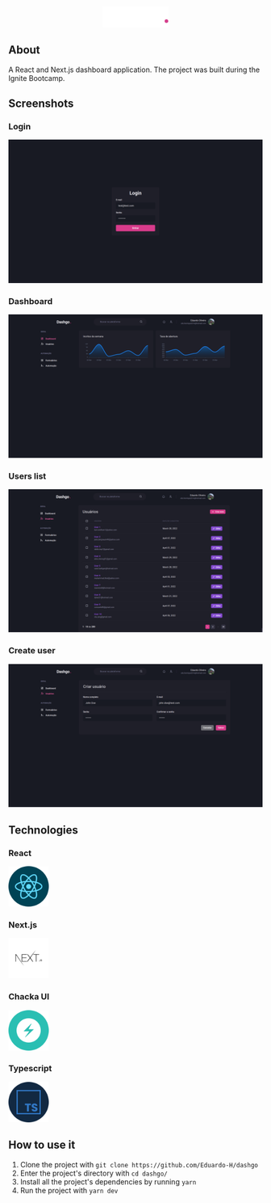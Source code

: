 <div align="center">
  <img src=".github/logo.png" width="130px">
</div>

## About
A React and Next.js dashboard application. The project was built during the Ignite Bootcamp.

## Screenshots

### Login
<img src=".github/screenshots/login.png">

### Dashboard
<img src=".github/screenshots/dashboard.png">

### Users list
<img src=".github/screenshots/users.png">

### Create user
<img src=".github/screenshots/create_user.png">

## Technologies
### React
[<img src=".github/react.png" width="80px">](https://reactjs.org/)

### Next.js
[<img src=".github/next.png" width="80px">](https://nextjs.org/)

### Chacka UI
[<img src=".github/chakra.png" width="80px">](https://chakra-ui.com/)

### Typescript
[<img src=".github/typescript.png" width="80px">](https://www.typescriptlang.org/)

## How to use it
1. Clone the project with `git clone https://github.com/Eduardo-H/dashgo`
2. Enter the project's directory with `cd dashgo/`
3. Install all the project's dependencies by running `yarn`
4. Run the project with `yarn dev`